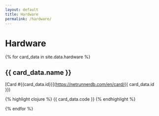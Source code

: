 ```yaml
---
layout: default
title: Hardware
permalink: /hardware/
---
```


# Hardware

{% for card_data in site.data.hardware %}

## {{ card_data.name }}

[Card #{{card_data.id}}](https://netrunnerdb.com/en/card/{{ card_data.id }})

{% highlight clojure %}
{{ card_data.code }}
{% endhighlight %}

{% endfor %}
